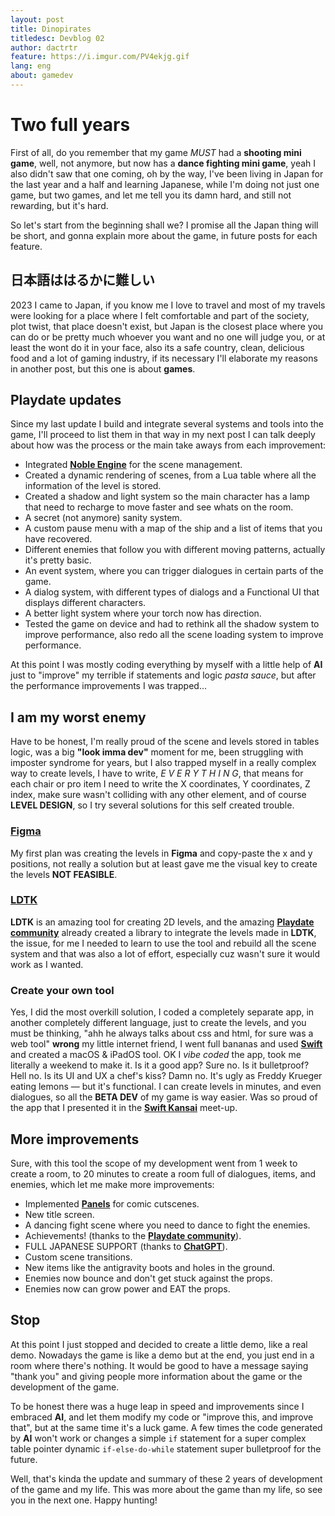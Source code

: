 ```yaml
---
layout: post
title: Dinopirates
titledesc: Devblog 02
author: dactrtr
feature: https://i.imgur.com/PV4ekjg.gif
lang: eng
about: gamedev
---
```


# Two full years

First of all, do you remember that my game *MUST* had a **shooting mini game**, well, not anymore, but now has a **dance fighting mini game**, yeah I also didn't saw that one coming, oh by the way, I've been living in Japan for the last year and a half and learning Japanese, while I'm doing not just one game, but two games, and let me tell you its damn hard, and still not rewarding, but it's hard.

So let's start from the beginning shall we? I promise all the Japan thing will be short, and gonna explain more about the game, in future posts for each feature.

## 日本語ははるかに難しい

2023 I came to Japan, if you know me I love to travel and most of my travels were looking for a place where I felt comfortable and part of the society, plot twist, that place doesn't exist, but Japan is the closest place where you can do or be pretty much whoever you want and no one will judge you, or at least the wont do it in your face, also its a safe country, clean, delicious food and a lot of gaming industry, if its necessary I'll elaborate my reasons in another post, but this one is about **games**.

## Playdate updates

Since my last update I build and integrate several systems and tools into the game, I'll proceed to list them in that way in my next post I can talk deeply about how was the process or the main take aways from each improvement:

- Integrated **[Noble Engine](https://github.com/shauninman/NobleEngine)** for the scene management.
- Created a dynamic rendering of scenes, from a Lua table where all the information of the level is stored.
- Created a shadow and light system so the main character has a lamp that need to recharge to move faster and see whats on the room.
- A secret (not anymore) sanity system.
- A custom pause menu with a map of the ship and a list of items that you have recovered.
- Different enemies that follow you with different moving patterns, actually it's pretty basic.
- An event system, where you can trigger dialogues in certain parts of the game.
- A dialog system, with different types of dialogs and a Functional UI that displays different characters.
- A better light system where your torch now has direction.
- Tested the game on device and had to rethink all the shadow system to improve performance, also redo all the scene loading system to improve performance.

At this point I was mostly coding everything by myself with a little help of **AI** just to "improve" my terrible if statements and logic *pasta sauce*, but after the performance improvements I was trapped...

## I am my worst enemy

Have to be honest, I'm really proud of the scene and levels stored in tables logic, was a big **"look imma dev"** moment for me, been struggling with imposter syndrome for years, but I also trapped myself in a really complex way to create levels, I have to write, *E V E R Y T H I N G*, that means for each chair or pro item I need to write the X coordinates, Y coordinates, Z index, make sure wasn't colliding with any other element, and of course **LEVEL DESIGN**, so I try several solutions for this self created trouble.

### **[Figma](https://figma.com)**

My first plan was creating the levels in **Figma** and copy-paste the x and y positions, not really a solution but at least gave me the visual key to create the levels **NOT FEASIBLE**.

### **[LDTK](https://ldtk.io)**

**LDTK** is an amazing tool for creating 2D levels, and the amazing **[Playdate community](https://devforum.play.date/)** already created a library to integrate the levels made in **LDTK**, the issue, for me I needed to learn to use the tool and rebuild all the scene system and that was also a lot of effort, especially cuz wasn't sure it would work as I wanted.

### Create your own tool

Yes, I did the most overkill solution, I coded a completely separate app, in another completely different language, just to create the levels, and you must be thinking, "ahh he always talks about css and html, for sure was a web tool" **wrong** my little internet friend, I went full bananas and used **[Swift](https://developer.apple.com/swift/)** and created a macOS & iPadOS tool. OK I *vibe coded* the app, took me literally a weekend to make it. Is it a good app? Sure no. Is it bulletproof? Hell no. Is its UI and UX a chef's kiss? Damn no. It's ugly as Freddy Krueger eating lemons — but it's functional. I can create levels in minutes, and even dialogues, so all the **BETA DEV** of my game is way easier. Was so proud of the app that I presented it in the **[Swift Kansai](https://www.meetup.com/swiftkansai/)** meet-up.

## More improvements

Sure, with this tool the scope of my development went from 1 week to create a room, to 20 minutes to create a room full of dialogues, items, and enemies, which let me make more improvements:
- Implemented **[Panels](https://github.com/NinoScript/panels)** for comic cutscenes.
- New title screen.
- A dancing fight scene where you need to dance to fight the enemies.
- Achievements! (thanks to the **[Playdate community](https://devforum.play.date/)**).
- FULL JAPANESE SUPPORT (thanks to **[ChatGPT](https://openai.com/chatgpt)**).
- Custom scene transitions.
- New items like the antigravity boots and holes in the ground.
- Enemies now bounce and don't get stuck against the props.
- Enemies now can grow power and EAT the props.

## Stop

At this point I just stopped and decided to create a little demo, like a real demo. Nowadays the game is like a demo but at the end, you just end in a room where there's nothing. It would be good to have a message saying "thank you" and giving people more information about the game or the development of the game.

To be honest there was a huge leap in speed and improvements since I embraced **AI**, and let them modify my code or "improve this, and improve that", but at the same time it's a luck game. A few times the code generated by **AI** won't work or changes a simple `if` statement for a super complex table pointer dynamic `if-else-do-while` statement super bulletproof for the future.

Well, that's kinda the update and summary of these 2 years of development of the game and my life. This was more about the game than my life, so see you in the next one. Happy hunting!